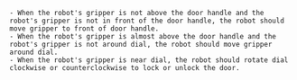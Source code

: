 
    - When the robot's gripper is not above the door handle and the robot's gripper is not in front of the door handle, the robot should move gripper to front of door handle.
    - When the robot's gripper is almost above the door handle and the robot's gripper is not around dial, the robot should move gripper around dial.
    - When the robot's gripper is near dial, the robot should rotate dial clockwise or counterclockwise to lock or unlock the door.